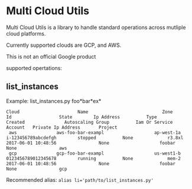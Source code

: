 # Multi Cloud Utils

Multi Cloud Utils is a library to handle standard operations across mutliple cloud platforms.

Currently supported clouds are GCP, and AWS.

This is not an official Google product

supported opertations:

## list_instances

Example: list_instances.py foo\*bar\*ex\*
```
Cloud                      Name                            Zone                 Id                  State        Ip Address          Type             Created               Autoscaling Group          Iam Or Service Account   Private Ip Address       Project      
 aws               aws-foo-bar-exampl                   ap-west-1a      i-123456789abcdefgh        stopped          None             r3.8xl      2017-06-01 10:48:56                None                   foobar                       None                aws        
 gcp               gcp-foo-bar-exampl                   us-west1-b      0123456789012345678        running          None             mem-2       2017-06-01 10:48:56                None                   foobar                       None                gcp        
```

Recommended alias:
```alias li='path/to/list_instances.py'```
